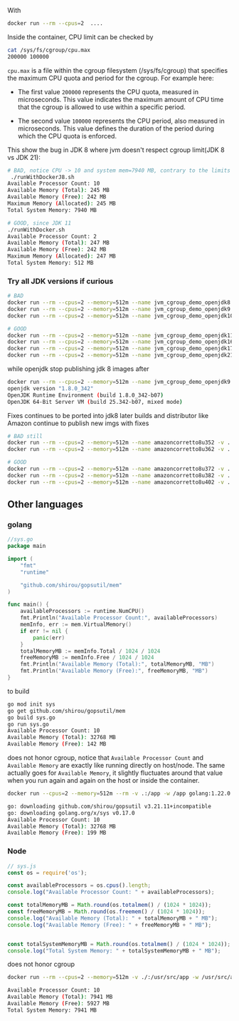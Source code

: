 With
```bash
docker run --rm --cpus=2  ....
```

Inside the container, CPU limit can be checked by
```bash
cat /sys/fs/cgroup/cpu.max
200000 100000
```

`cpu.max` is a file within the cgroup filesystem (/sys/fs/cgroup) that specifies the maximum CPU quota and period for the cgroup. For example here:

- The first value `200000` represents the CPU quota, measured in microseconds. This value indicates the maximum amount of CPU time that the cgroup is allowed to use within a specific period.

- The second value `100000` represents the CPU period, also measured in microseconds. This value defines the duration of the period during which the CPU quota is enforced.



This show the bug in JDK 8 where jvm doesn't respect cgroup limit(JDK 8 vs JDK 21):
```bash
# BAD, notice CPU -> 10 and system mem=7940 MB, contrary to the limits we give the container
 ./runWithDockerJ8.sh
Available Processor Count: 10
Available Memory (Total): 245 MB
Available Memory (Free): 242 MB
Maximum Memory (Allocated): 245 MB
Total System Memory: 7940 MB

# GOOD, since JDK 11
./runWithDocker.sh
Available Processor Count: 2
Available Memory (Total): 247 MB
Available Memory (Free): 242 MB
Maximum Memory (Allocated): 247 MB
Total System Memory: 512 MB
```


### Try all JDK versions if curious
```bash
# BAD 
docker run --rm --cpus=2 --memory=512m --name jvm_cgroup_demo_openjdk8 -v .:/app openjdk:8  java -Xmx256m -Xms256m  -jar /app/application.jar
docker run --rm --cpus=2 --memory=512m --name jvm_cgroup_demo_openjdk9 -v .:/app openjdk:9  java -Xmx256m -Xms256m  -jar /app/application.jar
docker run --rm --cpus=2 --memory=512m --name jvm_cgroup_demo_openjdk10 -v .:/app openjdk:10  java -Xmx256m -Xms256m  -jar /app/application.jar

# GOOD
docker run --rm --cpus=2 --memory=512m --name jvm_cgroup_demo_openjdk11 -v .:/app openjdk:11  java -Xmx256m -Xms256m  -jar /app/application.jar
docker run --rm --cpus=2 --memory=512m --name jvm_cgroup_demo_openjdk16 -v .:/app openjdk:16  java -Xmx256m -Xms256m  -jar /app/application.jar
docker run --rm --cpus=2 --memory=512m --name jvm_cgroup_demo_openjdk17 -v .:/app openjdk:17  java -Xmx256m -Xms256m  -jar /app/application.jar
docker run --rm --cpus=2 --memory=512m --name jvm_cgroup_demo_openjdk21 -v .:/app openjdk:21  java -Xmx256m -Xms256m  -jar /app/application.jar
```

while openjdk stop publishing jdk 8 images after 
```bash 
docker run --rm --cpus=2 --memory=512m --name jvm_cgroup_demo_openjdk9  -v .:/app openjdk:8  java -version
openjdk version "1.8.0_342"
OpenJDK Runtime Environment (build 1.8.0_342-b07)
OpenJDK 64-Bit Server VM (build 25.342-b07, mixed mode)
```

Fixes continues to be ported into jdk8 later builds and distributor like Amazon continue to publish new imgs with fixes 
```bash
# BAD still
docker run --rm --cpus=2 --memory=512m --name amazoncorretto8u352 -v .:/app amazoncorretto:8u352 java -Xmx256m -Xms256m  -jar /app/application.jar
docker run --rm --cpus=2 --memory=512m --name amazoncorretto8u362 -v .:/app amazoncorretto:8u362  java -Xmx256m -Xms256m  -jar /app/application.jar

# GOOD 
docker run --rm --cpus=2 --memory=512m --name amazoncorretto8u372 -v .:/app amazoncorretto:8u372  java -Xmx256m -Xms256m  -jar /app/application.jar
docker run --rm --cpus=2 --memory=512m --name amazoncorretto8u382 -v .:/app amazoncorretto:8u382  java -Xmx256m -Xms256m  -jar /app/application.jar
docker run --rm --cpus=2 --memory=512m --name amazoncorretto8u402 -v .:/app amazoncorretto:8u402  java -Xmx256m -Xms256m  -jar /app/application.jar
```


## Other languages
### golang
```go
//sys.go
package main

import (
	"fmt"
	"runtime"

	"github.com/shirou/gopsutil/mem"
)

func main() {
	availableProcessors := runtime.NumCPU()
	fmt.Println("Available Processor Count:", availableProcessors)
	memInfo, err := mem.VirtualMemory()
	if err != nil {
		panic(err)
	}
	totalMemoryMB := memInfo.Total / 1024 / 1024
	freeMemoryMB := memInfo.Free / 1024 / 1024
	fmt.Println("Available Memory (Total):", totalMemoryMB, "MB")
	fmt.Println("Available Memory (Free):", freeMemoryMB, "MB")
}


```

to build

```bash
go mod init sys
go get github.com/shirou/gopsutil/mem
go build sys.go
go run sys.go
Available Processor Count: 10
Available Memory (Total): 32768 MB
Available Memory (Free): 142 MB
```


does not honor cgroup, notice that `Available Processor Count` and `Available Memory` are exactly like running directly on host/node. The same actually goes for `Available Memory`, it slightly fluctuates around that value when you run again and again on the host or inside the container.
```bash
docker run --cpus=2 --memory=512m --rm -v .:/app -w /app golang:1.22.0  go build && go run sys.go

go: downloading github.com/shirou/gopsutil v3.21.11+incompatible
go: downloading golang.org/x/sys v0.17.0
Available Processor Count: 10
Available Memory (Total): 32768 MB
Available Memory (Free): 199 MB
```


### Node
```javascript
// sys.js
const os = require('os');

const availableProcessors = os.cpus().length;
console.log("Available Processor Count: " + availableProcessors);

const totalMemoryMB = Math.round(os.totalmem() / (1024 * 1024));
const freeMemoryMB = Math.round(os.freemem() / (1024 * 1024));
console.log("Available Memory (Total): " + totalMemoryMB + " MB");
console.log("Available Memory (Free): " + freeMemoryMB + " MB");


const totalSystemMemoryMB = Math.round(os.totalmem() / (1024 * 1024));
console.log("Total System Memory: " + totalSystemMemoryMB + " MB");

```

does not honor cgroup
```bash
docker run --rm --cpus=2 --memory=512m -v ./:/usr/src/app -w /usr/src/app node:21.6.2-slim node sys.js

Available Processor Count: 10
Available Memory (Total): 7941 MB
Available Memory (Free): 5927 MB
Total System Memory: 7941 MB
```
